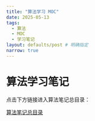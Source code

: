 ```yaml
---
title: "算法学习 MOC"
date: 2025-05-13
tags:
  - 算法
  - MOC
  - 学习笔记
layout: defaults/post # 明确指定
narrow: true
---
```


# 算法学习笔记

点击下方链接进入算法笔记总目录：

[算法笔记总目录](/algorithmn-notes/moc-algorithms-overview.html)
